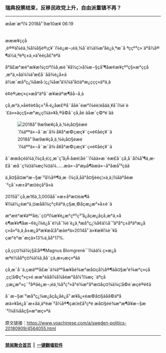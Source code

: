 ### 瑞典投票结束，反移民政党上升，自由派重镇不再？
------------------------

<div class="published">
 <span class="date" title="ä¸­å½æ¶é´">
  <time datetime="2018-09-10T06:19:00+08:00">
   æåæ´æ°ï¼ 2018å¹´9æ10æ¥ 06:19
  </time>
 </span>
</div>
<br/>
<div class="wsw">
 <p>
  æææ¥ççå¸è®®ä¼éä¸¾å¼å§è®¡ç¥¨ï¼è¿æ¬¡éä¸¾å¯è½ä¼æ¹åè¿ä¸ªæ¯å ªççº³ç»´äºå½å®¶ä½ä¸ºèªç±ä¸»ä¹ééçå£°èªã
 </p>
 <p>
  åºå£æ°æè°æ¥æ¾ç¤ºï¼å¸æè¯¥å½ç¦»å¼æ¬§çå¹¶åæ­¢æ¥çº³ç§»æ°ççå¸æ°ä¸»åä¼¼ä¹æ­£å¨åå¾è¿å±ã ä½æ¯æå³ç¿¼åæå·¦ç¿¼åæ¹ä¼¼ä¹å¤äºæ¿ççç«äºä¸­ã
 </p>
 <p>
  é¢è®¡æç»ç»æå°äºå¨æ¥æäºæ¶åå¬å¸ã
 </p>
 <p>
  çå¸æ°ä¸»åé¢è¢åç±³Â·é¿åæ£®å¨å­åè¯éæ°ï¼éè¦éåâä¸¥å¯ï¼è´è´£ä»»âçç§»æ°æ¿ç­ï¼ä»¥å¸®å©å¨çå¸åé âåæ¯ç©ºé´âã
 </p>
 <div class="wsw__embed">
  <figure class="media-image js-media-expand">
   <div class="img-wrap">
    <div class="thumb">
     <img alt="2018å¹´9æ9æ¥çå¸ä¸¾è¡å¤§éæé´ï¼äººä»¬å¨æ¯å¾·å¥å°æ©çæç¥¨ç«é¢åéç¥¨ã" src="https://gdb.voanews.com/112FE60C-F0B7-425A-BC8F-66E2A2275F04_w250_r0_s.jpg"/>
    </div>
    <span class="ico ico-fullscreen ico--media-expand ico--rounded">
    </span>
   </div>
   <figcaption>
    <span class="caption">
     2018å¹´9æ9æ¥çå¸ä¸¾è¡å¤§éæé´ï¼äººä»¬å¨æ¯å¾·å¥å°æ©çæç¥¨ç«é¢åéç¥¨ã
    </span>
   </figcaption>
  </figure>
 </div>
 <p>
  å¨ææå­çéä¼ä¸ï¼çå¸é¦ç¸æ¯ç¹å¡Â·åæè­¦åè¯´ï¼âä»æ¨èæ­£å¨çå¸å¨åï¼å¹¶ä¸æ­£å¨æå¨ç¾¤ä¼æç¾¤ä¼......æä»¬å°æµå¶ãæä»¬å°åæå¹³ç­ãâ
 </p>
 <p>
  ä¸å¤§å¤æ°æ¬§æ´²å½å®¶ä¸æ ·ï¼çå¸åå°å¤§ééç¦»ä¸­ä¸ï¼åäºåéæ´²çå¯»æ±åºæ¤èçå²å»ã
 </p>
 <p>
  2015å¹´çå¸æ16ä¸3,000åå¯»æ±åºæ¤èæ¶å¥ï¼ä½¿éæ°ä¸¤æååï¼ç²ç¢äºä¸ç§æ¸©åçæ¿æ²»å±è¯ã
 </p>
 <p>
  æ°æè°æ¥äººåè¡¨ç¤ºï¼æ¥è¿æ°çº³ç²¹å¿åçæ¿åçå¸æ°ä¸»åè¶æ¥è¶åæ¬¢è¿ï¼è¿å¯è½å¯¼è´è¿ä¸ªæå³ç¿¼å¢ä½å¯¹äºå°ç±åªäºæ¿åç»å»ºä¸ä¸å±æ¿åºæ¥æå¦å³æãèªä»2014å¹´ä»¥æ¥ï¼è¯¥åçæ°è°æ¯æçä»13%ä¸åå°17%.
  <br/>
  <br/>
  çå¸çç¤¾ä¼ç§å­¦å®¶Magnus Blomgrenè¯´ï¼âä¼ ç»æ¿åæªè½ååºç¤¾ä¼ä¸å­å¨çä¸æ»¡æç»ªãâ
 </p>
 <p>
  çå¸æ¯å¨ä¸çæäººå£æ¯ä¾äººåæ¥åé¾æ°æå¤çå½å®¶ãå¤§æ¹é¾æ°ç»çå¸çç¦å©ç³»ç»é ææ²éååï¼å¼åéæ°åå¼¹ï¼æç ´äºçå¸çæ¿æ²»ç¨³å®ãè¿æ¬¡éä¸¾å³ç³»å°é¾æ°åºæ¤åç¤¾ä¼ç¦å©è´æç­é®é¢ã
 </p>
 <p>
  å¨æ¬§æ´²æå³ç¿¼æ¿åçå¿åè¿å¹´æ¥å¿«éæ©å¤§ãåå©äºåæä»¥åé¿å¯æ±åä¸äºéæ´²å½å®¶çæ­¦è£å²çªé æå¤§éé¾æ°æ¶å¥æ¬§æ´²ï¼å¼ååç§»æ°æç»ªã
 </p>
</div>

原文链接：https://www.voachinese.com/a/sweden-politics-20180909/4564055.html


------------------------
#### [禁闻聚合首页](https://github.com/gfw-breaker/banned-news/blob/master/README.md) &nbsp;|&nbsp;  [一键翻墙软件](https://github.com/gfw-breaker/nogfw/blob/master/README.md)
